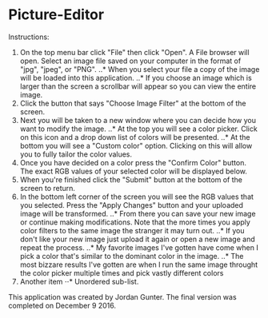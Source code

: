 # Picture-Editor
Instructions:
1. On the top menu bar click "File" then click "Open". A File browser will open. Select an image file saved on your computer in the format of "jpg", "jpeg", or "PNG". 
..* When you select your file a copy of the image will be loaded into this application.
..* If you choose an image which is larger than the screen a scrollbar will appear so you can view the entire image.   
2. Click the button that says "Choose Image Filter" at the bottom of the screen.
3. Next you will be taken to a new window where you can decide how you want to modify the image. 
..* At the top you will see a color picker. Click on this icon and a drop down list of colors will be presented. 
..* At the bottom you will see a "Custom color" option. Clicking on this will allow you to fully tailor the color values. 
4. Once you have decided on a color press the "Confirm Color" button. The exact RGB values of your selected color will be displayed below. 
5. When you're finished click the "Submit" button at the bottom of the screen to return.
6. In the bottom left corner of the screen you will see the RGB values that you selected. Press the "Apply Changes" button and your uploaded image will be transformed. 
..* From there you can save your new image or continue making modifications. Note that the more times you apply color filters to the same image the stranger it may turn out.
..* If you don't like your new image just upload it again or open a new image and repeat the process. 
..* My favorite images I've gotten have come when I pick a color that's similar to the dominant color in the image. 
..* The most bizzare results I've gotten are when I run the same image throught the color picker multiple times and pick vastly different colors
2. Another item
⋅⋅* Unordered sub-list.      
     
This application was created by Jordan Gunter. The final version was completed on December 9 2016.  
